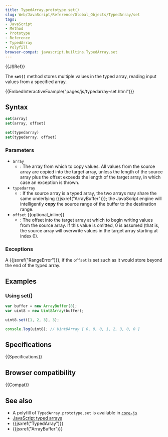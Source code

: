 ```yaml
---
title: TypedArray.prototype.set()
slug: Web/JavaScript/Reference/Global_Objects/TypedArray/set
tags:
- JavaScript
- Method
- Prototype
- Reference
- TypedArray
- Polyfill
browser-compat: javascript.builtins.TypedArray.set
---
```

{{JSRef}}

The **`set()`** method stores multiple values in the typed array, reading input
values from a specified array.

{{EmbedInteractiveExample("pages/js/typedarray-set.html")}}

## Syntax

```js
set(array)
set(array, offset)

set(typedarray)
set(typedarray, offset)
```

### Parameters

*   `array`
    *   : The array from which to copy values. All values from the source array are
        copied into the target array, unless the length of the source array plus the
        offset exceeds the length of the target array, in which case an exception is
        thrown.
*   `typedarray`
    *   : If the source array is a typed array, the two arrays may share the same
        underlying {{jsxref("ArrayBuffer")}}; the JavaScript engine will
        intelligently **copy** the source range of the buffer to the destination
        range.
*   `offset` {{optional_inline}}
    *   : The offset into the target array at which to begin writing values from the
        source array. If this value is omitted, 0 is assumed (that is, the source
        array will overwrite values in the target array starting at index 0).

### Exceptions

A {{jsxref("RangeError")}}, if the `offset` is set such as it would
store beyond the end of the typed array.

## Examples

### Using set()

```js
var buffer = new ArrayBuffer(8);
var uint8 = new Uint8Array(buffer);

uint8.set([1, 2, 3], 3);

console.log(uint8); // Uint8Array [ 0, 0, 0, 1, 2, 3, 0, 0 ]
```

## Specifications

{{Specifications}}

## Browser compatibility

{{Compat}}

## See also

*   A polyfill of `TypedArray.prototype.set` is available in
    [`core-js`](https://github.com/zloirock/core-js#ecmascript-typed-arrays)
*   [JavaScript typed arrays](/en-US/docs/Web/JavaScript/Typed_arrays)
*   {{jsxref("TypedArray")}}
*   {{jsxref("ArrayBuffer")}}
